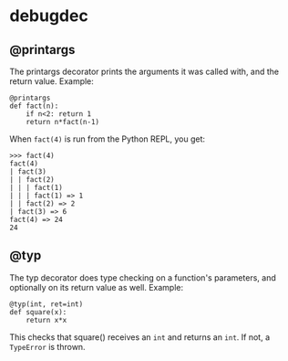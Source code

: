 # debugdec

## @printargs

The printargs decorator prints the arguments it was called with, and the
return value. Example:

```
@printargs
def fact(n):
    if n<2: return 1
    return n*fact(n-1)
```

When `fact(4)` is run from the Python REPL, you get:

```
>>> fact(4)
fact(4)
| fact(3)
| | fact(2)
| | | fact(1)
| | | fact(1) => 1
| | fact(2) => 2
| fact(3) => 6
fact(4) => 24
24
```

## @typ

The typ decorator does type checking on a function's 
parameters, and optionally on its return value as well. Example:

```
@typ(int, ret=int)
def square(x):
    return x*x
```

This checks that square() receives an `int` and returns an `int`. If
not, a `TypeError` is thrown.




